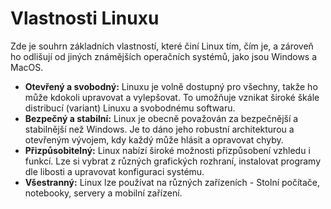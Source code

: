 # Vlastnosti Linuxu
Zde je souhrn základních vlastností, které činí Linux tím, čím je, a zároveň ho odlišují od jiných známějších operačních systémů, jako jsou Windows a MacOS.
- **Otevřený a svobodný:** Linuxu je volně dostupný pro všechny, takže ho může kdokoli upravovat a vylepšovat. To umožňuje vznikat široké škále distribucí (variant) Linuxu a svobodnému softwaru.
- **Bezpečný a stabilní:** Linux je obecně považován za bezpečnější a stabilnější než Windows. Je to dáno jeho robustní architekturou a otevřeným vývojem, kdy každý může hlásit a opravovat chyby.
- **Přizpůsobitelný:** Linux nabízí široké možnosti přizpůsobení vzhledu i funkcí. Lze si vybrat z různých grafických rozhraní, instalovat programy dle libosti a upravovat konfiguraci systému.
- **Všestranný:** Linux lze používat na různých zařízeních - Stolní počítače, notebooky, servery a mobilní zařízení.
